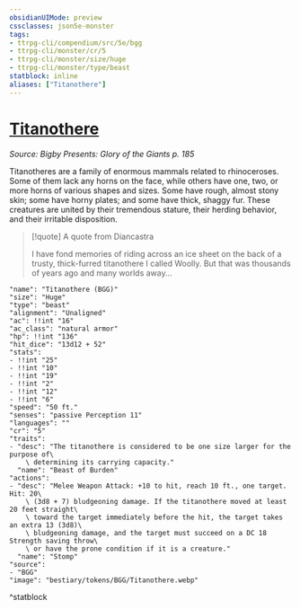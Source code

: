 ```yaml
---
obsidianUIMode: preview
cssclasses: json5e-monster
tags:
- ttrpg-cli/compendium/src/5e/bgg
- ttrpg-cli/monster/cr/5
- ttrpg-cli/monster/size/huge
- ttrpg-cli/monster/type/beast
statblock: inline
aliases: ["Titanothere"]
---
```

# [Titanothere](3-Compendium\CLI\bestiary\beast/titanothere-bgg.md)
*Source: Bigby Presents: Glory of the Giants p. 185*  

Titanotheres are a family of enormous mammals related to rhinoceroses. Some of them lack any horns on the face, while others have one, two, or more horns of various shapes and sizes. Some have rough, almost stony skin; some have horny plates; and some have thick, shaggy fur. These creatures are united by their tremendous stature, their herding behavior, and their irritable disposition.

> [!quote] A quote from Diancastra  
> 
> I have fond memories of riding across an ice sheet on the back of a trusty, thick-furred titanothere I called Woolly. But that was thousands of years ago and many worlds away...


```statblock
"name": "Titanothere (BGG)"
"size": "Huge"
"type": "beast"
"alignment": "Unaligned"
"ac": !!int "16"
"ac_class": "natural armor"
"hp": !!int "136"
"hit_dice": "13d12 + 52"
"stats":
- !!int "25"
- !!int "10"
- !!int "19"
- !!int "2"
- !!int "12"
- !!int "6"
"speed": "50 ft."
"senses": "passive Perception 11"
"languages": ""
"cr": "5"
"traits":
- "desc": "The titanothere is considered to be one size larger for the purpose of\
    \ determining its carrying capacity."
  "name": "Beast of Burden"
"actions":
- "desc": "Melee Weapon Attack: +10 to hit, reach 10 ft., one target. Hit: 20\
    \ (3d8 + 7) bludgeoning damage. If the titanothere moved at least 20 feet straight\
    \ toward the target immediately before the hit, the target takes an extra 13 (3d8)\
    \ bludgeoning damage, and the target must succeed on a DC 18 Strength saving throw\
    \ or have the prone condition if it is a creature."
  "name": "Stomp"
"source":
- "BGG"
"image": "bestiary/tokens/BGG/Titanothere.webp"
```
^statblock